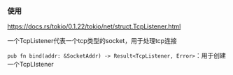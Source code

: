 ### 使用

https://docs.rs/tokio/0.1.22/tokio/net/struct.TcpListener.html

一个TcpListener代表一个tcp类型的socket，用于处理tcp连接

`pub fn bind(addr: &SocketAddr) -> Result<TcpListener, Error>`：用于创建一个TcpLIstener